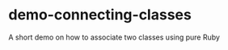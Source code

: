 demo-connecting-classes
=======================

A short demo on how to associate two classes using pure Ruby
